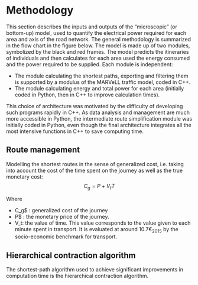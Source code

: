 # Methodology

This section describes the inputs and outputs of the “microscopic” (or bottom-up) model, used to quantify the electrical power required for each area and axis of the road network. The general methodology is summarized in the flow chart in the figure below. The model is made up of two modules, symbolized by the black and red frames. 
The model predicts the itineraries of individuals and then calculates for each area used the energy consumed and the power required to be supplied. Each module is independent: 

- The module calculating the shortest paths, exporting and filtering them is supported by a modulus of the MARVeLL traffic model, coded in C++.
- The module calculating energy and total power for each area (initially coded in Python, then in C++ to improve calculation times).

This choice of architecture was motivated by the difficulty of developing such programs rapidly in C++. As data analysis and management are much more accessible in Python, the intermediate route simplification module was initially coded in Python, even though the final architecture integrates all the most intensive functions in C++ to save computing time.

## Route management

Modelling the shortest routes in the sense of generalized cost, i.e. taking into account the cost of the time spent on the journey as well as the true monetary cost: 
$$C_g = P + V_tT$$

Where 
- C_g$ : generalized cost of the journey
- P$ : the monetary price of the journey.
- V_t: the value of time. This value corresponds to the value given to each minute spent in transport. It is evaluated at around $10.7€_{2015}$ by the socio-economic benchmark for transport.

## Hierarchical contraction algorithm

The shortest-path algorithm used to achieve significant improvements in computation time is the hierarchical contraction algorithm.
